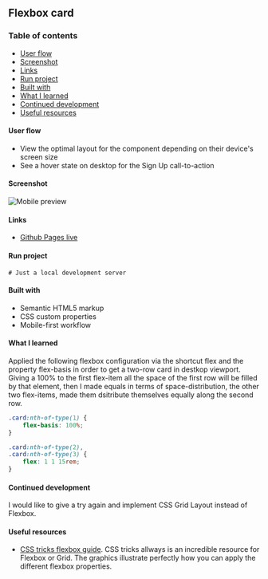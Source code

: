 ## Flexbox card

### Table of contents
- [User flow](#user-flow)
- [Screenshot](#screenshot)
- [Links](#links)
- [Run project](#run-project)
- [Built with](#built-with)
- [What I learned](#what-i-learned)
- [Continued development](#continued-development)
- [Useful resources](#useful-resources)

#### User flow
- View the optimal layout for the component depending on their device's screen size
- See a hover state on desktop for the Sign Up call-to-action

#### Screenshot
![Mobile preview](./designs/mobileView.JPG)

#### Links
- [Github Pages live](https://alexcumplido.github.io/frontend-projects/card-component)

#### Run project
```
# Just a local development server
```

#### Built with
- Semantic HTML5 markup
- CSS custom properties
- Mobile-first workflow

#### What I learned
Applied the following flexbox configuration via the shortcut flex and the property flex-basis in order to get a two-row card in destkop viewport. Giving a 100% to the first flex-item all the space of the first row will be filled by that element, then I made equals in terms of space-distribution, the other two flex-items, made them dsitribute themselves equally along the second row.

```css
.card:nth-of-type(1) {
    flex-basis: 100%;
}

.card:nth-of-type(2),
.card:nth-of-type(3) {
    flex: 1 1 15rem;
}
```

#### Continued development
I would like to give a try again and implement CSS Grid Layout instead of Flexbox. 

#### Useful resources
- [CSS tricks flexbox guide](https://css-tricks.com/snippets/css/a-guide-to-flexbox/). CSS tricks allways is an incredible resource for Flexbox or Grid. The graphics illustrate perfectly how you can apply the different flexbox properties.